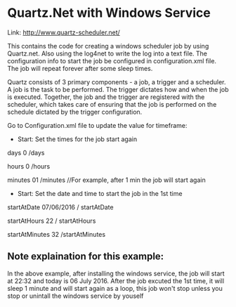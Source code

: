 # Quartz.Net with Windows Service
Link: http://www.quartz-scheduler.net/

This contains the code for creating a windows scheduler job by using Quartz.net. Also using the log4net to write the log into a text file. The configuration info to start the job be configured in configuration.xml file. The job will repeat forever after some sleep times.

Quartz consists of 3 primary components - a job, a trigger and a scheduler. A job is the task to be performed. The trigger dictates how and when the job is executed. Together, the job and the trigger are registered with the scheduler, which takes care of ensuring that the job is performed on the schedule dictated by the trigger configuration.

Go to Configuration.xml file to update the value for timeframe:


+ Start: Set the times for the job start again

days 0 /days

hours 0 /hours

minutes 01 /minutes //For example, after 1 min the job will start again


+ Start: Set the date and time to start the job in the 1st time

startAtDate 07/06/2016 / startAtDate

startAtHours 22 / startAtHours

startAtMinutes 32 /startAtMinutes


Note explaination for this example:
----------------------------------
In the above example, after installing the windows service, the job will
start at 22:32 and today is 06 July 2016. After the job excuted the 1st time, it will sleep 1 minute
and will start again as a loop, this job won't stop unless you stop or unintall the windows service by youself

